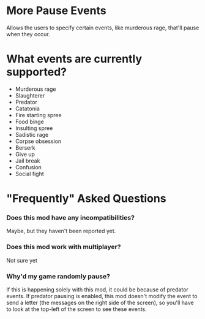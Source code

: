 # More Pause Events

Allows the users to specify certain events, like murderous rage, that'll pause when they occur.


# What events are currently supported?

* Murderous rage
* Slaughterer
* Predator
* Catatonia
* Fire starting spree
* Food binge
* Insulting spree
* Sadistic rage
* Corpse obsession
* Berserk
* Give up
* Jail break
* Confusion
* Social fight

# "Frequently" Asked Questions

### Does this mod have any incompatibilities?
Maybe, but they haven't been reported yet.

### Does this mod work with multiplayer?
Not sure yet

### Why'd my game randomly pause?
If this is happening solely with this mod, it could be because of predator events.
If predator pausing is enabled, this mod doesn't modify the event to send a letter 
(the messages on the right side of the screen), so you'll have to look at the top-left
of the screen to see these events.
